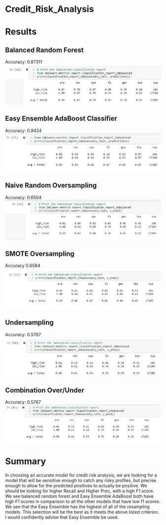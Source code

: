 # Credit_Risk_Analysis

# Results

## Balanced Random Forest 
Accuracy: 0.87311
![BalancedRandomForestC.png](https://github.com/NShan9297/Credit_Risk_Analysis/blob/main/Screenshots/BalancedRandomForestC.png)

## Easy Ensemble AdaBoost Classifier
Accuracy: 0.9424
![EasyEnsemble.png](https://github.com/NShan9297/Credit_Risk_Analysis/blob/main/Screenshots/EasyEnsemble.png)

## Naive Random Oversampling
Accuracy: 0.6504
![NaiveRandomOversampling.png](https://github.com/NShan9297/Credit_Risk_Analysis/blob/main/Screenshots/NaiveRandomOversampling.png)


## SMOTE Oversampling
Accuracy 0.6584
![SMOTE.png](https://github.com/NShan9297/Credit_Risk_Analysis/blob/main/Screenshots/SMOTE.png)

## Undersampling
Accuracy: 0.5767
![Undersampling.png](https://github.com/NShan9297/Credit_Risk_Analysis/blob/main/Screenshots/Undersampling.png)


## Combination Over/Under
Accuracy: 0.5767
![UnderOver.png](https://github.com/NShan9297/Credit_Risk_Analysis/blob/main/Screenshots/UnderOver.png)



# Summary
In choosing an accurate model for credit risk analysis, we are looking for a model that will be sensitive enough to catch any risky profiles, but precise enough to allow for the predicted positives to actually be positive. We should be looking for higher Recall and Higher Prec, with a high F1 score. We see balanced random forest and Easy Ensemble AdaBoost both have high F1 scores in comparison to all the other models that have low f1 scores. We see that the Easy Ensemble has the highest of all of the resampling models. This selection will be the best as it meets the above listed criterion. I would confidently advise that Easy Ensemble be used.